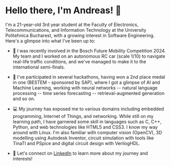 # Hello there, I'm Andreas! 👋

I'm a 21-year-old 3rd year student at the Faculty of Electronics, Telecommunications, and Information Technology at the University Politehnica Bucharest, with a growing interest in Software Engineering. Here's a glimpse into what I've been up to:

- 🔭 I was recently involved in the Bosch Future Mobility Competition 2024. My team and I worked on an autonomous RC car (scale 1/10) to navigate real-life traffic conditions, and we've managed to make it to the international semi-finals.

- 🥈 I've participated in several hackathons, having won a 2nd place medal in one (BESTEM - sponsored by SAP), where I got a glimpse of AI and Machine Learning, working with neural networks -- natural language processing -- time series forecasting -- retrieval-augmented generation and so on.

- 💻 My journey has exposed me to various domains including embedded programming, Internet of Things, and networking. While still on my learning path, I have garnered some skill in languages such as C, C++, Python, and web technologies like HTML5 and CSS3. I know my way around with Linux. I'm also familiar with computer vision (OpenCV), 3D modelling using Autodesk Inventor, circuit simulation with tools like TinaTI and PSpice and digital circuit design with VerilogHDL.

- 🤝 Let's connect on [LinkedIn](https://www.linkedin.com/in/andreas-ba%C8%99chir-21b963236/) to learn more about my journey and interests!
